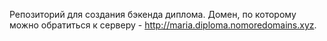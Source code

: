 Репозиторий для создания бэкенда диплома.
Домен, по которому можно обратиться к серверу - http://maria.diploma.nomoredomains.xyz.
